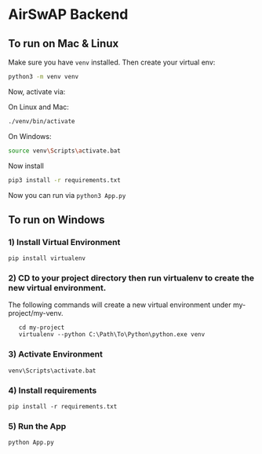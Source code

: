 # AirSwAP Backend

## To run on Mac & Linux

Make sure you have `venv` installed. Then create your virtual env:

```bash
python3 -m venv venv
```

Now, activate via:

On Linux and Mac:
```bash
./venv/bin/activate
```

On Windows:
```bash
source venv\Scripts\activate.bat
```

Now install

```bash
pip3 install -r requirements.txt
```

Now you can run via `python3 App.py`

## To run on Windows
### 1) Install Virtual Environment 
```pip install virtualenv```

### 2) CD to your project directory then run virtualenv to create the new virtual environment.
The following commands will create a new virtual environment under my-project/my-venv.
```
   cd my-project
   virtualenv --python C:\Path\To\Python\python.exe venv
```

### 3) Activate Environment
`venv\Scripts\activate.bat`

### 4) Install requirements
`pip install -r requirements.txt`

### 5) Run the App
`python App.py`

   
